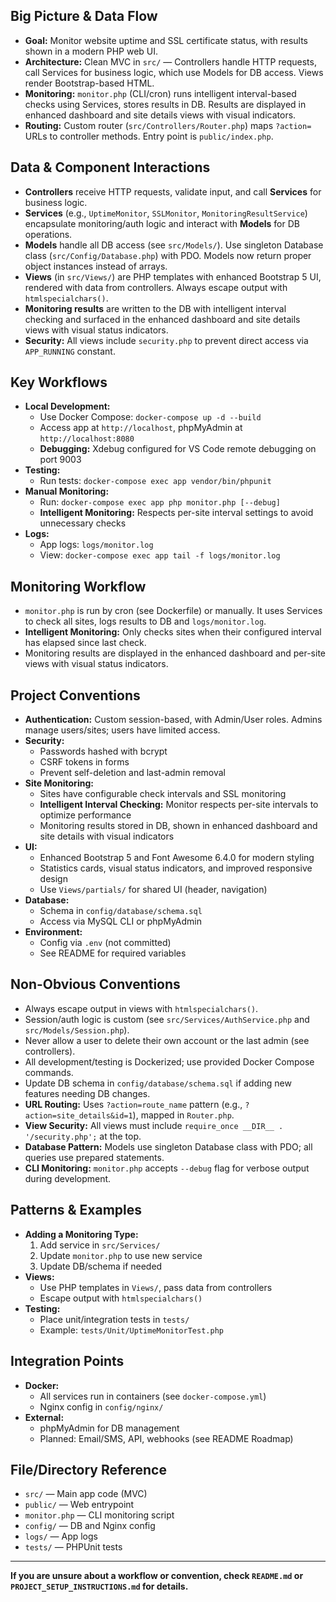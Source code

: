 ## Big Picture & Data Flow
 - **Goal:** Monitor website uptime and SSL certificate status, with results shown in a modern PHP web UI.
 - **Architecture:** Clean MVC in `src/` — Controllers handle HTTP requests, call Services for business logic, which use Models for DB access. Views render Bootstrap-based HTML.
 - **Monitoring:** `monitor.php` (CLI/cron) runs intelligent interval-based checks using Services, stores results in DB. Results are displayed in enhanced dashboard and site details views with visual indicators.
 - **Routing:** Custom router (`src/Controllers/Router.php`) maps `?action=` URLs to controller methods. Entry point is `public/index.php`.

## Data & Component Interactions
 - **Controllers** receive HTTP requests, validate input, and call **Services** for business logic.
 - **Services** (e.g., `UptimeMonitor`, `SSLMonitor`, `MonitoringResultService`) encapsulate monitoring/auth logic and interact with **Models** for DB operations.
 - **Models** handle all DB access (see `src/Models/`). Use singleton Database class (`src/Config/Database.php`) with PDO. Models now return proper object instances instead of arrays.
 - **Views** (in `src/Views/`) are PHP templates with enhanced Bootstrap 5 UI, rendered with data from controllers. Always escape output with `htmlspecialchars()`.
 - **Monitoring results** are written to the DB with intelligent interval checking and surfaced in the enhanced dashboard and site details views with visual status indicators.
 - **Security:** All views include `security.php` to prevent direct access via `APP_RUNNING` constant.

## Key Workflows
- **Local Development:**
  - Use Docker Compose: `docker-compose up -d --build`
  - Access app at `http://localhost`, phpMyAdmin at `http://localhost:8080`
  - **Debugging:** Xdebug configured for VS Code remote debugging on port 9003
- **Testing:**
  - Run tests: `docker-compose exec app vendor/bin/phpunit`
- **Manual Monitoring:**
  - Run: `docker-compose exec app php monitor.php [--debug]`
  - **Intelligent Monitoring:** Respects per-site interval settings to avoid unnecessary checks
- **Logs:**
  - App logs: `logs/monitor.log`
  - View: `docker-compose exec app tail -f logs/monitor.log`

## Monitoring Workflow
 - `monitor.php` is run by cron (see Dockerfile) or manually. It uses Services to check all sites, logs results to DB and `logs/monitor.log`.
 - **Intelligent Monitoring:** Only checks sites when their configured interval has elapsed since last check.
 - Monitoring results are displayed in the enhanced dashboard and per-site views with visual status indicators.

## Project Conventions
- **Authentication:** Custom session-based, with Admin/User roles. Admins manage users/sites; users have limited access.
- **Security:**
  - Passwords hashed with bcrypt
  - CSRF tokens in forms
  - Prevent self-deletion and last-admin removal
- **Site Monitoring:**
  - Sites have configurable check intervals and SSL monitoring
  - **Intelligent Interval Checking:** Monitor respects per-site intervals to optimize performance
  - Monitoring results stored in DB, shown in enhanced dashboard and site details with visual indicators
- **UI:**
  - Enhanced Bootstrap 5 and Font Awesome 6.4.0 for modern styling
  - Statistics cards, visual status indicators, and improved responsive design
  - Use `Views/partials/` for shared UI (header, navigation)
- **Database:**
  - Schema in `config/database/schema.sql`
  - Access via MySQL CLI or phpMyAdmin
- **Environment:**
  - Config via `.env` (not committed)
  - See README for required variables

## Non-Obvious Conventions
 - Always escape output in views with `htmlspecialchars()`.
 - Session/auth logic is custom (see `src/Services/AuthService.php` and `src/Models/Session.php`).
 - Never allow a user to delete their own account or the last admin (see controllers).
 - All development/testing is Dockerized; use provided Docker Compose commands.
 - Update DB schema in `config/database/schema.sql` if adding new features needing DB changes.
 - **URL Routing:** Uses `?action=route_name` pattern (e.g., `?action=site_details&id=1`), mapped in `Router.php`.
 - **View Security:** All views must include `require_once __DIR__ . '/security.php';` at the top.
 - **Database Pattern:** Models use singleton Database class with PDO; all queries use prepared statements.
 - **CLI Monitoring:** `monitor.php` accepts `--debug` flag for verbose output during development.

## Patterns & Examples
- **Adding a Monitoring Type:**
  1. Add service in `src/Services/`
  2. Update `monitor.php` to use new service
  3. Update DB/schema if needed
- **Views:**
  - Use PHP templates in `Views/`, pass data from controllers
  - Escape output with `htmlspecialchars()`
- **Testing:**
  - Place unit/integration tests in `tests/`
  - Example: `tests/Unit/UptimeMonitorTest.php`

## Integration Points
- **Docker:**
  - All services run in containers (see `docker-compose.yml`)
  - Nginx config in `config/nginx/`
- **External:**
  - phpMyAdmin for DB management
  - Planned: Email/SMS, API, webhooks (see README Roadmap)

## File/Directory Reference
- `src/` — Main app code (MVC)
- `public/` — Web entrypoint
- `monitor.php` — CLI monitoring script
- `config/` — DB and Nginx config
- `logs/` — App logs
- `tests/` — PHPUnit tests

---

**If you are unsure about a workflow or convention, check `README.md` or `PROJECT_SETUP_INSTRUCTIONS.md` for details.**


